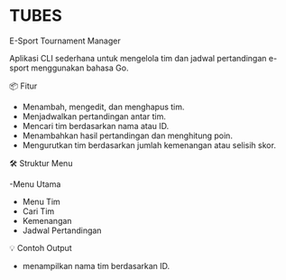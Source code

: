 # TUBES
E-Sport Tournament Manager

Aplikasi CLI sederhana untuk mengelola tim dan jadwal pertandingan e-sport menggunakan bahasa Go.

📦 Fitur

- Menambah, mengedit, dan menghapus tim.
- Menjadwalkan pertandingan antar tim.
- Mencari tim berdasarkan nama atau ID.
- Menambahkan hasil pertandingan dan menghitung poin.
- Mengurutkan tim berdasarkan jumlah kemenangan atau selisih skor.

🛠️ Struktur Menu

  -Menu Utama
  - Menu Tim
  - Cari Tim
  - Kemenangan
  - Jadwal Pertandingan

💡 Contoh Output
   - menampilkan nama tim berdasarkan ID.
